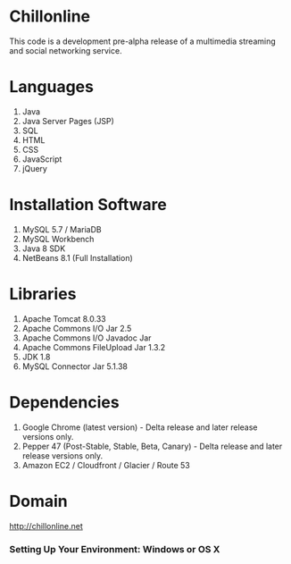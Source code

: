 

# Chillonline

This code is a development pre-alpha release of a multimedia streaming and social networking service.


# Languages

1. Java
2. Java Server Pages (JSP)
3. SQL
4. HTML
5. CSS
6. JavaScript
7. jQuery


# Installation Software

1. MySQL 5.7 / MariaDB
2. MySQL Workbench
3. Java 8 SDK 
4. NetBeans 8.1 (Full Installation)


# Libraries
1. Apache Tomcat 8.0.33
2. Apache Commons I/O Jar 2.5
3. Apache Commons I/O Javadoc Jar
4. Apache Commons FileUpload Jar 1.3.2
5. JDK 1.8
1. MySQL Connector Jar 5.1.38


# Dependencies

1. Google Chrome (latest version) - Delta release and later release versions only.
2. Pepper 47 (Post-Stable, Stable, Beta, Canary) - Delta release and later release versions only.
3. Amazon EC2 / Cloudfront / Glacier / Route 53


# Domain

http://chillonline.net



### Setting Up Your Environment: Windows or OS X




